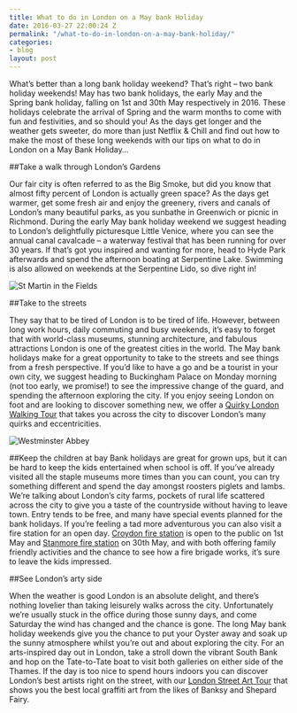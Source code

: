 ```yaml
---
title: What to do in London on a May bank Holiday
date: 2016-03-27 22:00:24 Z
permalink: "/what-to-do-in-london-on-a-may-bank-holiday/"
categories:
- blog
layout: post
---
```


What’s better than a long bank holiday weekend? That’s right – two bank holiday weekends! May has two bank holidays, the early May and the Spring bank holiday, falling on 1st and 30th May respectively in 2016. These holidays celebrate the arrival of Spring and the warm months to come with fun and festivities, and so should you! As the days get longer and the weather gets sweeter, do more than just Netflix & Chill and find out how to make the most of these long weekends with our tips on what to do in London on a May Bank Holiday…

##Take a walk through London’s Gardens

Our fair city is often referred to as the Big Smoke, but did you know that almost fifty percent of London is actually green space? As the days get warmer, get some fresh air and enjoy the greenery, rivers and canals of London’s many beautiful parks, as you sunbathe in Greenwich or picnic in Richmond. During the early May bank holiday weekend we suggest heading to London’s delightfully picturesque Little Venice, where you can see the annual canal cavalcade – a waterway festival that has been running for over 30 years. If that’s got you inspired and wanting for more, head to Hyde Park afterwards and spend the afternoon boating at Serpentine Lake. Swimming is also allowed on weekends at the Serpentine Lido, so dive right in!  

<p><img src="{{ site.baseurl }}/images/st-martin-in-the-fields-770x1024.jpg" alt="St Martin in the Fields" /></p>

##Take to the streets

They say that to be tired of London is to be tired of life. However, between long work hours, daily commuting and busy weekends, it’s easy to forget that with world-class museums, stunning architecture, and fabulous attractions London is one of the greatest cities in the world. The May bank holidays make for a great opportunity to take to the streets and see things from a fresh perspective. If you’d like to have a go and be a tourist in your own city, we suggest heading to Buckingham Palace on Monday morning (not too early, we promise!) to see the impressive change of the guard, and spending the afternoon exploring the city. If you enjoy seeing London on foot and are looking to discover something new, we offer a [Quirky London Walking Tour](/tours/quirky-tour/) that takes you across the city to discover London’s many quirks and eccentricities.

<p><img src="{{ site.baseurl }}/images/westminster-abbey-770x1024.jpg" alt="Westminster Abbey" /></p>


##Keep the children at bay
Bank holidays are great for grown ups, but it can be hard to keep the kids entertained when school is off. If you’ve already visited all the staple museums more times than you can count, you can try something different and spend the day amongst roosters piglets and lambs. We’re talking about London’s city farms, pockets of rural life scattered across the city to give you a taste of the countryside without having to leave town. Entry tends to be free, and many have special events planned for the bank holidays. If you’re feeling a tad more adventurous you can also visit a fire station for an open day. [Croydon fire station](http://www.london-fire.gov.uk/150/anniversary-events_open-day-at-croydon-fire-station.asp) is open to the public on 1st May and [Stanmore fire station](http://www.london-fire.gov.uk/150/anniversary-events_open-day-at-stanmore-fire-station.asp) on 30th May, and with both offering family friendly activities and the chance to see how a fire brigade works, it’s sure to leave the kids impressed.


##See London’s arty side

When the weather is good London is an absolute delight, and there’s nothing lovelier than taking leisurely walks across the city. Unfortunately we’re usually stuck in the office during those sunny days, and come Saturday the wind has changed and the chance is gone. The long May bank holiday weekends give you the chance to put your Oyster away and soak up the sunny atmosphere whilst you’re out and about exploring the city. For an arts-inspired day out in London, take a stroll down the vibrant South Bank and hop on the Tate-to-Tate boat to visit both galleries on either side of the Thames. If the day is too nice to spend hours indoors you can discover London’s best artists right on the street, with our [London Street Art Tour](/tours/street-art/) that shows you the best local graffiti art from the likes of Banksy and Shepard Fairy.
